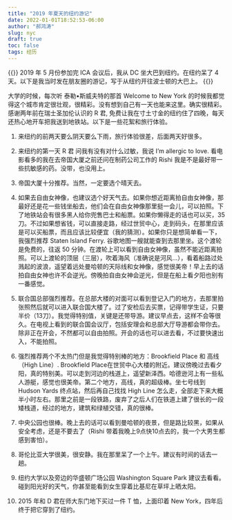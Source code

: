 ```yaml
---
title: "2019 年夏天的纽约游记"
date: 2022-01-01T18:52:53-06:00
author: "郝鸿涛"
slug: nyc
draft: true
toc: false
tags: 经历
---
```

{{<block class="info">}}
2019 年 5 月份参加完 ICA 会议后，我从 DC 坐大巴到纽约。在纽约呆了 4 天。以下是我当时发在朋友圈的游记，写于从纽约开往波士顿的大巴上。
{{<end>}}

大学的时候，每次听 泰勒•斯威夫特的那首 Welcome to New York 的时候我都觉得这个城市肯定很壮观，很精彩。没有想到自己有一天也能来这里。确实很精彩。感谢两年前在瑞士圣加伦认识的 R 君, 免费让我在寸土寸金的纽约住了四晚，每天还热心地开车把我送到地铁站。以下是一些花絮和旅行体验。

1. 来纽约的前两天要么阴天要么下雨，旅行体验很差，后面两天好很多。

2. 来纽约的第一天 R 君 问我有没有对什么过敏，我说 I’m allergic to love. 看电影看多的我在去帝国大厦之前还问在制药公司工作的 Rishi 我是不是最好带一些抗敏感的药。没带，也没用上。

3. 帝国大厦十分推荐。当然，一定要选个晴天去。

4. 如果去自由女神像，也建议选个好天气去。如果你想近距离拍自由女神像，那最好还是花一些钱坐船去，他们会在自由女神像那里挺一会儿，可以拍照。下了地铁站会有很多黑人给你兜售巴士和船票。如果你懒得走的话也可以买，35刀。不过如果想省钱，可以直接走路，经过世贸中心，走到码头，在那里应该是可以买船票，而且应该比较便宜（我的猜测）。如果你只是想简单看一下，我强烈推荐 Staten Island Ferry. 谷歌地图一艘就能查到去那里坐。这个渡轮是免费的，往返 50 分钟。在渡轮上可以看到自由女神像，虽然不能近距离拍照。可以上渡轮的顶层（三层），吹着海风（准确说是河风…），看着船路过处溅起的波浪，遥望着远处曼哈顿的天际线和女神像，感觉很美帝！早上去的话拍自由女神也许不会逆光。傍晚拍自由女神会逆光，但是在船上看夕阳也别有一番感觉。

5. 联合国总部强烈推荐。在总部大楼的对面可以看到登记入门的地方，去那里拍张照然后就可以进入联合国大楼了。过了安检后去买票，记得带学生证，只要半价（13刀）。我觉得特别值，关键是还带导游。建议早点去，这样不会等很久。在电视上看到的联合国会议厅，包括安理会和总部大厅导游都会带你去。除非正在开会，不然都可以自由拍照。开会的话也可以进去看，不过要快速出入，不能拍照。

6. 强烈推荐两个不太热门但是我觉得特别棒的地方：Brookfield Place 和 高线（High Line）. Brookfield Place在世贸中心大楼的附近。建议傍晚过去看夕阳，真的特别美。可以走到河边的栈道上，遥望新泽西。哈德逊河上有一些私人游艇，感觉也很美帝。第二个地方，高线，真的超级棒。坐七号线到 Hudson Yards 终点站，然后再自己找找 High Line 怎么走，全部走下来大概半小时左右。那里之前是一段铁路，废弃了之后人们在铁道上建了很长的一段矮栈道，经过的地方，建筑和绿植交错，真的很棒。

7. 中央公园也很棒。晚上去的话可以看到曼哈顿的夜景，但是路比较黑，如果从安全考虑，还是不要去了（Rishi 带着我晚上9点快10点去的，我一个大男生都感到害怕）。

8. 哥伦比亚大学很美，很安静。我在那里呆了一个上午。建议有时间的话去一趟。

9. 纽约大学以及旁边的华盛顿广场公园 Washington Square Park 建议去看看。碰到阳光好的天气，你甚至能看到女生穿着比基尼在草坪上晒太阳。

10. 2015 年和 D 君在师大东门地下买过一件 T 恤，上面印着 New York，四年后终于把它穿到了纽约。 